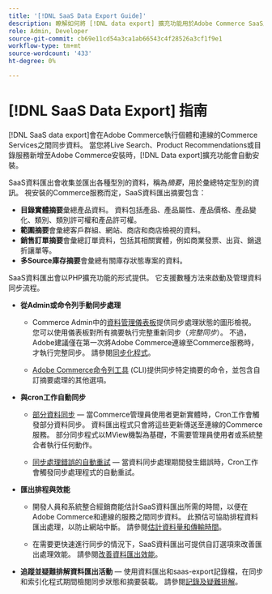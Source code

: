 ```yaml
---
title: '[!DNL SaaS Data Export Guide]'
description: 瞭解如何將 [!DNL data export] 擴充功能用於Adobe Commerce SaaS服務，以在Adobe Commerce與連線的Commerce服務之間同步資料。
role: Admin, Developer
source-git-commit: cb69e11cd54a3ca1ab66543c4f28526a3cf1f9e1
workflow-type: tm+mt
source-wordcount: '433'
ht-degree: 0%

---
```


# [!DNL SaaS Data Export] 指南

[!DNL SaaS data export]會在Adobe Commerce執行個體和連線的Commerce Services之間同步資料。 當您將Live Search、Product Recommendations或目錄服務新增至Adobe Commerce安裝時，[!DNL Data export]擴充功能會自動安裝。

SaaS資料匯出會收集並匯出各種型別的資料，稱為&#x200B;_摘要_，用於彙總特定型別的資訊。 視安裝的Commerce服務而定，SaaS資料匯出摘要包含：

- **目錄實體摘要**&#x200B;彙總產品資料。 資料包括產品、產品屬性、產品價格、產品變化、類別、類別許可權和產品許可權。
- **範圍摘要**&#x200B;會彙總客戶群組、網站、商店和商店檢視的資料。
- **銷售訂單摘要**&#x200B;會彙總訂單資料，包括其相關實體，例如商業發票、出貨、銷退折讓單等。
- **多Source庫存摘要**&#x200B;會彙總有關庫存狀態專案的資料。

SaaS資料匯出會以PHP擴充功能的形式提供。 它支援數種方法來啟動及管理資料同步流程。

- **從Admin或命令列手動同步處理**

   - Commerce Admin中的[資料管理儀表板](https://experienceleague.adobe.com/en/docs/commerce-admin/systems/data-transfer/data-dashboard)提供同步處理狀態的圖形檢視。 您可以使用儀表板對所有摘要執行完整重新同步（_完整同步_）。 不過，Adobe建議僅在第一次將Adobe Commerce連線至Commerce服務時，才執行完整同步。 請參閱[同步化程式](data-synchronization.md)。

   - [Adobe Commerce命令列工具](https://experienceleague.adobe.com/en/docs/commerce-operations/configuration-guide/cli/config-cli) (CLI)提供同步特定摘要的命令，並包含自訂摘要處理的其他選項。

- **與cron工作自動同步**

   - [部分資料同步](data-synchronization.md#partial-synchronization-with-cron-jobs) — 當Commerce管理員使用者更新實體時，Cron工作會觸發部分資料同步。 資料匯出程式只會將這些更新傳送至連線的Commerce服務。 部分同步程式以MView機製為基礎，不需要管理員使用者或系統整合者執行任何動作。

   - [同步處理錯誤的自動重試](data-synchronization.md#failed-items-sync-for-error-recovery) — 當資料同步處理期間發生錯誤時，Cron工作會觸發同步處理程式的自動重試。

- **匯出排程與效能**

   - 開發人員和系統整合經銷商能估計SaaS資料匯出所需的時間，以便在Adobe Commerce和連線的服務之間同步資料。 此預估可協助排程資料匯出處理，以防止網站中斷。 請參閱[估計資料量和傳輸時間](estimate-data-volume-sync-time.md)。

   - 在需要更快速進行同步的情況下，SaaS資料匯出可提供自訂選項來改善匯出處理效能。 請參閱[改善資料匯出效能](customize-export-processing.md)。

- **追蹤並疑難排解資料匯出活動** — 使用資料匯出和saas-export記錄檔，在同步和索引化程式期間檢閱同步狀態和摘要裝載。 請參閱[記錄及疑難排解](troubleshooting-logging.md)。
